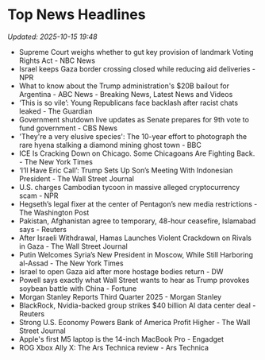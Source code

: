 # Top News Headlines

_Updated: 2025-10-15 19:48_

- Supreme Court weighs whether to gut key provision of landmark Voting Rights Act - NBC News
- Israel keeps Gaza border crossing closed while reducing aid deliveries - NPR
- What to know about the Trump administration's $20B bailout for Argentina - ABC News - Breaking News, Latest News and Videos
- ‘This is so vile’: Young Republicans face backlash after racist chats leaked - The Guardian
- Government shutdown live updates as Senate prepares for 9th vote to fund government - CBS News
- 'They're a very elusive species': The 10-year effort to photograph the rare hyena stalking a diamond mining ghost town - BBC
- ICE Is Cracking Down on Chicago. Some Chicagoans Are Fighting Back. - The New York Times
- ‘I’ll Have Eric Call’: Trump Sets Up Son’s Meeting With Indonesian President - The Wall Street Journal
- U.S. charges Cambodian tycoon in massive alleged cryptocurrency scam - NPR
- Hegseth’s legal fixer at the center of Pentagon’s new media restrictions - The Washington Post
- Pakistan, Afghanistan agree to temporary, 48-hour ceasefire, Islamabad says - Reuters
- After Israeli Withdrawal, Hamas Launches Violent Crackdown on Rivals in Gaza - The Wall Street Journal
- Putin Welcomes Syria’s New President in Moscow, While Still Harboring al-Assad - The New York Times
- Israel to open Gaza aid after more hostage bodies return - DW
- Powell says exactly what Wall Street wants to hear as Trump provokes soybean battle with China - Fortune
- Morgan Stanley Reports Third Quarter 2025 - Morgan Stanley
- BlackRock, Nvidia-backed group strikes $40 billion AI data center deal - Reuters
- Strong U.S. Economy Powers Bank of America Profit Higher - The Wall Street Journal
- Apple's first M5 laptop is the 14-inch MacBook Pro - Engadget
- ROG Xbox Ally X: The Ars Technica review - Ars Technica